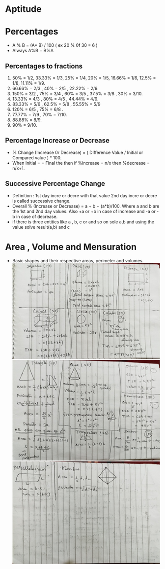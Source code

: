 # Aptitude

# Percentages
-	A % B = (A* B) / 100    ( ex 20 % 0f 30 = 6 )
-	Always  A%B = B%A
## Percentages to fractions
1.	50% = 1/2,  33.33% = 1/3,  25% = 1/4,  20% = 1/5, 16.66% = 1/6, 12.5% = 1/8,  11.11% = 1/9.
2.	66.66% = 2/3 ,  40% = 2/5  ,  22.22% = 2/9.
3.	150% = 3/2 , 75% = 3/4 , 60% = 3/5 ,  37.5% = 3/8 , 30% = 3/10.
4.	13.33% = 4/3 , 80% = 4/5 , 44.44% = 4/9.
5.	83.33% = 5/6 ,  62.5% = 5/8 ,  55.55% = 5/9
6.	120% = 6/5 , 75% = 6/8 .
7.	77.77% = 7/9 , 70% = 7/10.
8.	88.88% = 8/9.
9.	90% = 9/10.
## Percentage Increase or Decrease
-	% Change (Increase 0r Decrease) = ( Difference Value  /  Initial or Compared value ) * 100.
-	When Initial  = = Final the then if  %increase = n/x then %decrease = n/x+1.
## Successive Percentage Change
-	Definition : 1st day incre or decre with that value 2nd day incre or decre is called successive change.
-	Overall % (Increase or Decrease) = a + b + (a*b)/100. Where a and b are the 1st and 2nd day values. Also +a or +b in case of increase and -a or -b in case of decrease.
- if there is three entities like a , b, c or and so on sole a,b and using the value solve result(a,b) and c

# Area , Volume and Mensuration
- Basic shapes and their respective areas, perimeter and volumes.
![Shapes and Formulas](shapes_1.jpg)
![](shapes_2.jpg)
![](shapes_3.jpg)
